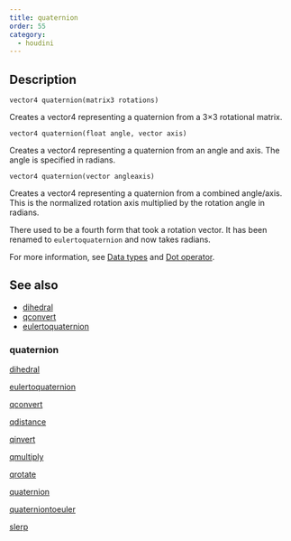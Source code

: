 ```yaml
---
title: quaternion
order: 55
category:
  - houdini
---
```


## Description

`vector4 quaternion(matrix3 rotations)`

Creates a vector4 representing a quaternion from a 3×3 rotational matrix.

`vector4 quaternion(float angle, vector axis)`

Creates a vector4 representing a quaternion from an angle and axis. The angle
is specified in radians.

`vector4 quaternion(vector angleaxis)`

Creates a vector4 representing a quaternion from a combined angle/axis. This
is the normalized rotation axis multiplied by the rotation angle in radians.

There used to be a fourth form that took a rotation vector. It has been
renamed to `eulertoquaternion` and now takes radians.

For more information, see [Data types](../lang.html#data-types) and [Dot
operator](../lang.html#dot-operator).

## See also

- [dihedral](dihedral.html)
- [qconvert](qconvert.html)
- [eulertoquaternion](eulertoquaternion.html)

### quaternion

[dihedral](dihedral.html)

[eulertoquaternion](eulertoquaternion.html)

[qconvert](qconvert.html)

[qdistance](qdistance.html)

[qinvert](qinvert.html)

[qmultiply](qmultiply.html)

[qrotate](qrotate.html)

[quaternion](quaternion.html)

[quaterniontoeuler](quaterniontoeuler.html)

[slerp](slerp.html)
